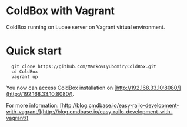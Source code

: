 # ColdBox with Vagrant

ColdBox running on Lucee server on Vagrant virtual environment.

# Quick start

  ```
    git clone https://github.com/MarkovLyubomir/ColdBox.git
    cd ColdBox
    vagrant up
  ```

You now can access ColdBox installation on [http://192.168.33.10:8080/](http://192.168.33.10:8080/).

For more information: [http://blog.cmdbase.io/easy-railo-development-with-vagrant/](http://blog.cmdbase.io/easy-railo-development-with-vagrant/)
